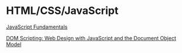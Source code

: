 # HTML/CSS/JavaScript


[JavaScript Fundamentals](https://javascript.info/first-steps)

[DOM Scripting: Web Design with JavaScript and the Document Object Model](https://www.amazon.com/DOM-Scripting-Design-JavaScript-Document/dp/1430233893)
